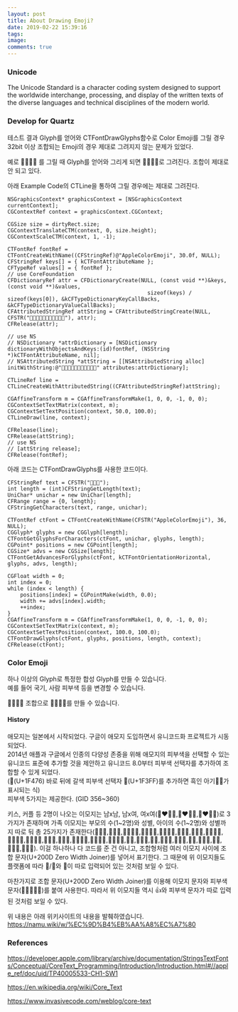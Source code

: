 ```yaml
---
layout: post
title: About Drawing Emoji?
date: 2019-02-22 15:39:16
tags:
image:
comments: true
---
```


### Unicode
 The Unicode Standard is a character coding system designed to support the worldwide interchange, processing, and display of the written texts of the diverse languages and technical disciplines of the modern world.

### Develop for Quartz

테스트 결과 Glyph를 얻어와 CTFontDrawGlyphs함수로 Color Emoji를 그릴 경우 32bit 이상 조합되는 Emoji의 경우 제대로 그려지지 않는 문제가 있었다.

예로 👨‍👩‍👧‍👧 를 그릴 때 Glyph를 얻어와 그리게 되면 👨👩👧👧로 그려진다. 조합이 제대로 안 되고 있다.

아래 Example Code의 CTLine을 통하여 그릴 경우에는 제대로 그려진다.

```
NSGraphicsContext* graphicsContext = [NSGraphicsContext currentContext];
CGContextRef context = graphicsContext.CGContext;

CGSize size = dirtyRect.size;
CGContextTranslateCTM(context, 0, size.height);
CGContextScaleCTM(context, 1, -1);

CTFontRef fontRef = CTFontCreateWithName((CFStringRef)@"AppleColorEmoji", 30.0f, NULL);
CFStringRef keys[] = { kCTFontAttributeName };
CFTypeRef values[] = { fontRef };
// use CoreFoundation
CFDictionaryRef attr = CFDictionaryCreate(NULL, (const void **)&keys, (const void **)&values,
                                            sizeof(keys) / sizeof(keys[0]), &kCFTypeDictionaryKeyCallBacks, &kCFTypeDictionaryValueCallBacks);
CFAttributedStringRef attString = CFAttributedStringCreate(NULL, CFSTR("👨‍👩‍👧‍👧🇰🇷💪🏾👩🏿‍🦳"), attr);
CFRelease(attr);

// use NS
// NSDictionary *attrDictionary = [NSDictionary dictionaryWithObjectsAndKeys:(id)fontRef, (NSString *)kCTFontAttributeName, nil];
// NSAttributedString *attString = [[NSAttributedString alloc] initWithString:@"👨‍👩‍👧‍👧🇰🇷💪🏾👩🏿‍🦳" attributes:attrDictionary];

CTLineRef line = CTLineCreateWithAttributedString((CFAttributedStringRef)attString);

CGAffineTransform m = CGAffineTransformMake(1, 0, 0, -1, 0, 0);
CGContextSetTextMatrix(context, m);
CGContextSetTextPosition(context, 50.0, 100.0);
CTLineDraw(line, context);

CFRelease(line);
CFRelease(attString);
// use NS
// [attString release];
CFRelease(fontRef);
```

아래 코드는 CTFontDrawGlyphs를 사용한 코드이다.

```
CFStringRef text = CFSTR("👩🏿‍🦳");
int length = (int)CFStringGetLength(text);
UniChar* unichar = new UniChar[length];
CFRange range = {0, length};
CFStringGetCharacters(text, range, unichar);

CTFontRef ctFont = CTFontCreateWithName(CFSTR("AppleColorEmoji"), 36, NULL);
CGGlyph* glyphs = new CGGlyph[length];
CTFontGetGlyphsForCharacters(ctFont, unichar, glyphs, length);
CGPoint* positions = new CGPoint[length];
CGSize* advs = new CGSize[length];
CTFontGetAdvancesForGlyphs(ctFont, kCTFontOrientationHorizontal, glyphs, advs, length);

CGFloat width = 0;
int index = 0;
while (index < length) {
    positions[index] = CGPointMake(width, 0.0);
    width += advs[index].width;
    ++index;
}
CGAffineTransform m = CGAffineTransformMake(1, 0, 0, -1, 0, 0);
CGContextSetTextMatrix(context, m);
CGContextSetTextPosition(context, 100.0, 100.0);
CTFontDrawGlyphs(ctFont, glyphs, positions, length, context);
CFRelease(ctFont);
```

### Color Emoji
하나 이상의 Glyph로 특정한 합성 Glyph를 만들 수 있습니다.  
예를 들어 국기, 사람 피부색 등을 변경할 수 있습니다.

👨👩👧👧 조합으로 👨‍👩‍👧‍👧를 만들 수 있습니다.  

#### History

애모지는 일본에서 시작되었다. 구글이 애모지 도입하면서 유니코드화 프로젝트가 시동되었다.  
2014년 애플과 구글에서 인종의 다양성 존중을 위해 애모지의 피부색을 선택할 수 있는 유니코드 표준에 추가할 것을 제안하고 유니코드 8.0부터 피부색 선택자를 추가하여 조합할 수 있게 되었다.  
(👶(U+1F476) 바로 뒤에 갈색 피부색 선택자 🏿(U+1F3FF)를 추가하면 흑인 아기👶🏿가 표시되는 식)  
피부색 5가지는 제공한다. (GID 356~360)

키스, 커플 등 2명이 나오는 이모지는 남x남, 남x여, 여x여(👨‍❤️‍💋‍👨,👩‍❤️‍💋‍👨,👩‍❤️‍💋‍👩)로 3가지가 존재하며 가족 이모지는 부모의 수(1~2명)와 성별, 아이의 수(1~2명)와 성별까지 따로 둬 총 25가지가 존재한다(👨‍👩‍👦,👨‍👩‍👧,👨‍👩‍👧‍👦,👨‍👩‍👦‍👦,👨‍👩‍👧‍👧,👨‍👨‍👦,👨‍👨‍👧,👨‍👨‍👧‍👦,👨‍👨‍👦‍👦,👨‍👨‍👧‍👧,👩‍👩‍👦,👩‍👩‍👧,👩‍👩‍👧‍👦,👩‍👩‍👦‍👦,👩‍👩‍👧‍👧,👨‍👦,👨‍👦‍👦,👨‍👧,👨‍👧‍👦,👨‍👧‍👧,👩‍👦,👩‍👦‍👦,👩‍👧,👩‍👧‍👦,👩‍👧‍👧). 이걸 하나하나 다 코드를 준 건 아니고, 조합형처럼 여러 이모지 사이에 조합 문자(U+200D Zero Width Joiner)를 넣어서 표기한다. 그 때문에 위 이모지들도 플랫폼에 따라 👨/👩와 🍳이 따로 입력되어 있는 것처럼 보일 수 있다.

마찬가지로 조합 문자(U+200D Zero Width Joiner)를 이용해 이모지 문자와 피부색 문자(🏻🏼🏽🏾🏿)를 붙여 사용한다. 따라서 위 이모지들 역시 👍와 피부색 문자가 따로 입력된 것처럼 보일 수 있다.

위 내용은 아래 위키사이트의 내용을 발췌하였습니다.  
https://namu.wiki/w/%EC%9D%B4%EB%AA%A8%EC%A7%80

### References

https://developer.apple.com/library/archive/documentation/StringsTextFonts/Conceptual/CoreText_Programming/Introduction/Introduction.html#//apple_ref/doc/uid/TP40005533-CH1-SW1

https://en.wikipedia.org/wiki/Core_Text

https://www.invasivecode.com/weblog/core-text
